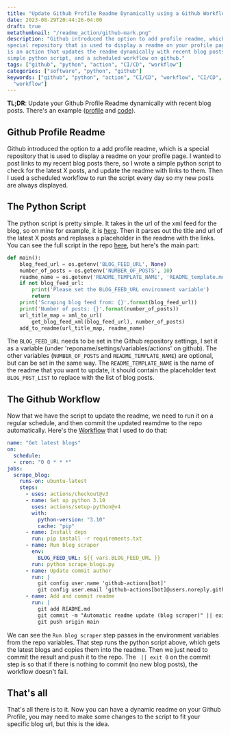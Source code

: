 ```yaml
---
title: "Update Github Profile Readme Dynamically using a Github Workflow"
date: 2023-08-29T20:44:26-04:00
draft: true
metathumbnail: "/readme_action/github-mark.png"
description: "Github introduced the option to add profile readme, which is a
special repository that is used to display a readme on your profile page. This
is an action that updates the readme dynamically with recent blog posts using a
simple python script, and a scheduled workflow on github."
tags: ["github", "python", "action", "CI/CD", "workflow"]
categories: ["software", "python", "github"]
keywords: ["github", "python", "action", "CI/CD", "workflow", "CI/CD",
  "workflow"]
---
```


**TL;DR**: Update your Github Profile Readme dynamically with recent blog posts.
There's an example ([profile](https://github.com/heathhenley) and
[code](https://github.com/heathhenley/heathhenley)).

## Github Profile Readme
Github introduced the option to a add profile readme, which is a special
repository that is used to display a readme on your profile page. I wanted to
post links to my recent blog posts there, so I wrote a simple python script to
check for the latest X posts, and update the readme with links to them. Then I
used a scheduled workflow to run the script every day so my new posts are always
displayed.

## The Python Script
The python script is pretty simple. It takes in the url of the xml feed for the
blog, so on mine for example, it is [here](https://heathhenley.com/index.xml).
Then it parses out the title and url of the latest X posts and replases a
placeholder in the readme with the links. You can see the full script in the
repo [here](https://github.com/heathhenley/heathhenley/blob/main/scrape_blogs.py), but here's the main part:

```python
def main():
    blog_feed_url = os.getenv('BLOG_FEED_URL', None)
    number_of_posts = os.getenv('NUMBER_OF_POSTS', 10)
    readme_name = os.getenv('README_TEMPLATE_NAME', 'README_template.md')
    if not blog_feed_url:
        print('Please set the BLOG_FEED_URL environment variable')
        return
    print('Scraping blog feed from: {}'.format(blog_feed_url))
    print('Number of posts: {}'.format(number_of_posts))
    url_title_map = xml_to_url(
        get_blog_feed_xml(blog_feed_url), number_of_posts)
    add_to_readme(url_title_map, readme_name)
```

The `BLOG_FEED_URL` needs to be set in the Github repository settings, I set it
as a variable (under 'reponame/settings/variables/actions' on github). The
other variables (`NUMBER_OF_POSTS` and `README_TEMPLATE_NAME`) are optional, but
can be set in the same way. The `README_TEMPLATE_NAME` is the name of the readme
that you want to update, it should contain the placeholder text `BLOG_POST_LIST`
to replace with the list of blog posts.

## The Github Workflow
Now that we have the script to update the readme, we need to run it on a regular
schedule, and then commit the updated reamdme to the repo automatically. Here's
the [Workflow](https://github.com/heathhenley/heathhenley/blob/main/.github/workflows/scrape_blogs.yaml) that I used to do that:

```yaml
name: "Get latest blogs"
on:
  schedule:
  - cron: "0 0 * * *"
jobs:
  scrape_blog:
    runs-on: ubuntu-latest
    steps:
      - uses: actions/checkout@v3
      - name: Set up python 3.10
        uses: actions/setup-python@v4
        with:
          python-version: "3.10"
          cache: "pip"
      - name: Install deps
        run: pip install -r requirements.txt
      - name: Run blog scraper
        env:
          BLOG_FEED_URL: ${{ vars.BLOG_FEED_URL }}
        run: python scrape_blogs.py
      - name: Update commit author
        run: |
          git config user.name 'github-actions[bot]'
          git config user.email 'github-actions[bot]@users.noreply.github.com'
      - name: Add and commit readme
        run: |
          git add README.md
          git commit -m "Automatic readme update (blog scraper)" || exit 0
          git push origin main
```

We can see the `Run blog scraper` step passes in the environment variables from 
the repo variables. That step runs the python script above, which gets the
latest blogs and copies them into the readme. Then we just need to commit the
result and push it to the repo. The ` || exit 0` on the commit step is so that
if there is nothing to commit (no new blog posts), the workflow doesn't fail.

## That's all
That's all there is to it. Now you can have a dynamic readme on your Github
Profile, you may need to make some changes to the script to fit your specific
blog url, but this is the idea.
